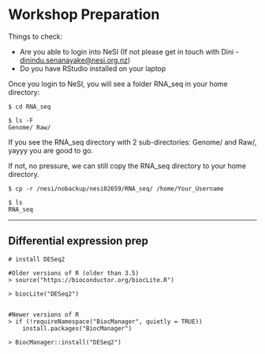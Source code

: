 # Workshop Preparation

Things to check:
- Are you able to login into NeSI (If not please get in touch with Dini - dinindu.senanayake@nesi.org.nz)
- Do you have RStudio installed on your laptop

Once you login to NeSI, you will see a folder RNA_seq in your home directory:

```
$ cd RNA_seq

$ ls -F
Genome/ Raw/

```

If you see the RNA_seq directory with 2 sub-directories: Genome/ and Raw/, yayyy you are good to go.

If not, no pressure, we can still copy the RNA_seq directory to your home directory.

```
$ cp -r /nesi/nobackup/nesi02659/RNA_seq/ /home/Your_Username

$ ls
RNA_seq

```

---
## Differential expression prep

```
# install DESeq2

#Older versions of R (older than 3.5)
> source("https://bioconductor.org/biocLite.R")

> biocLite("DESeq2")


#Newer versions of R
> if (!requireNamespace("BiocManager", quietly = TRUE))
    install.packages("BiocManager")

> BiocManager::install("DESeq2")

```



